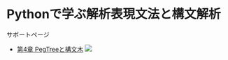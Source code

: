 # Pythonで学ぶ解析表現文法と構文解析

サポートページ

- [第4章 PegTreeと構文木](pegbook_chap4.ipynb) [![](https://colab.research.google.com/assets/colab-badge.svg)](https://colab.research.google.com/github/kkuramitsu/pegbook2022/blob/master/pegbook_chap4.ipynb)

